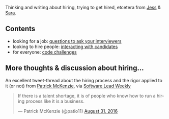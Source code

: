 Thinking and writing about hiring, trying to get hired, etcetera from [Jess](https://github.com/jessabean) & [Sara](https://github.com/dotsara). 

## Contents

* looking for a job: [questions to ask your interviewers](questions-to-ask-interviewers.md)
* looking to hire people: [interacting with candidates](interacting-with-candidates.md)
* for everyone: [code challenges](code-challenges.md)


## More thoughts & discussion about hiring…

An excellent tweet-thread about the hiring process and the rigor applied to it (or not) from [Patrick McKenzie](https://twitter.com/patio11), via [Software Lead Weekly](http://softwareleadweekly.com/issues/197)
<blockquote class="twitter-tweet" data-lang="en"><p lang="en" dir="ltr">If there is a talent shortage, it is of people who know how to run a hiring process like it is a business.</p>&mdash; Patrick McKenzie (@patio11) <a href="https://twitter.com/patio11/status/770980297374478337">August 31, 2016</a></blockquote>
<script async src="//platform.twitter.com/widgets.js" charset="utf-8"></script>
